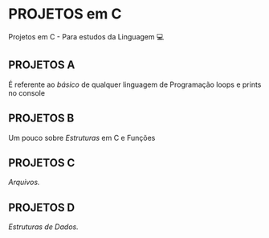 # PROJETOS em C
Projetos em C - Para estudos da Linguagem 💻
## PROJETOS A
É referente ao _básico_ de qualquer linguagem de Programação loops e prints no console
## PROJETOS B
Um pouco sobre _Estruturas_ em C e Funções
## PROJETOS C
_Arquivos._
## PROJETOS D
_Estruturas de Dados._
